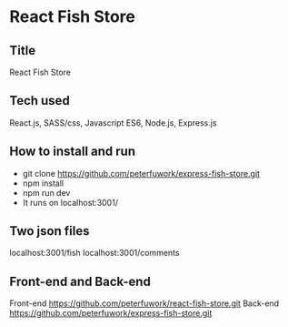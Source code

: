 # React Fish Store

## Title
React Fish Store

## Tech used
React.js, SASS/css, Javascript ES6, Node.js, Express.js

## How to install and run
- git clone https://github.com/peterfuwork/express-fish-store.git
- npm install
- npm run dev
- It runs on localhost:3001/

## Two json files
localhost:3001/fish
localhost:3001/comments

## Front-end and Back-end
Front-end
https://github.com/peterfuwork/react-fish-store.git
Back-end
https://github.com/peterfuwork/express-fish-store.git